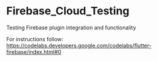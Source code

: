 # Firebase_Cloud_Testing
Testing Firebase plugin integration and functionality

For instructions follow:
https://codelabs.developers.google.com/codelabs/flutter-firebase/index.html#0
